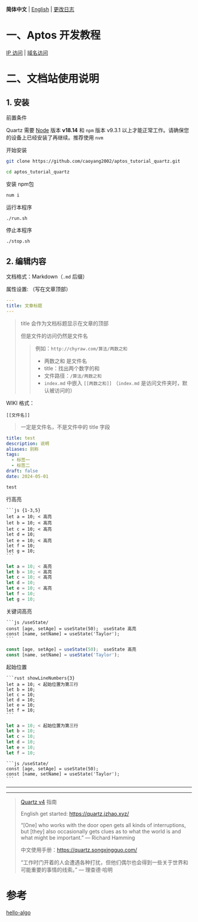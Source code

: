 **简体中文** | [English](docs/README_en.md) | [更改日志](docs/CHANGELOG.md)

# 一、Aptos 开发教程

[IP 访问](http://chyraw.com)  | [域名访问](http://43.138.107.218/)





# 二、文档站使用说明

## 1. 安装

前置条件

Quartz 需要 [Node](https://nodejs.org/) 版本 **v18.14** 和 `npm` 版本 v9.3.1 以上才能正常工作。请确保您的设备上已经安装了再继续。推荐使用 `nvm`

开始安装

```bash
git clone https://github.com/caoyang2002/aptos_tutorial_quartz.git
```

```bash
cd aptos_tutorial_quartz
```

安装 npm包

```bash
num i
```

运行本程序

```bash
./run.sh
```

停止本程序

```bash
./stop.sh
```






## 2. 编辑内容

文档格式：Markdown（`.md`  后缀）

属性设置:  （写在文章顶部）

```yaml
---
title: 文章标题
---
```

> title 会作为文档标题显示在文章的顶部
>
> 但是文件的访问仍然是文件名
>
> > 例如：`http://chyraw.com/算法/两数之和`
> >
> > - 两数之和 是文件名
> > - title：找出两个数字的和
> > - 文件路径：`/算法/两数之和`
> > - `index.md` 中嵌入 `[[两数之和]]`  （`index.md` 是访问文件夹时，默认被访问的）



WIKI 格式：

```wiki
[[文件名]]
```

> 一定是文件名，不是文件中的 title 字段




```yaml 
title: test
description: 说明
aliases: 别称
tags: 
  - 标签一
  - 标签二
draft: false
date: 2024-05-01
```

```py title="one.py"
test
```

行高亮
````
```js {1-3,5} 
let a = 10; < 高亮
let b = 10; < 高亮
let c = 10; < 高亮
let d = 10;
let e = 10; < 高亮
let f = 10;
let g = 10;
```
````

```js {1-3,5} 
let a = 10; < 高亮
let b = 10; < 高亮
let c = 10; < 高亮
let d = 10;
let e = 10; < 高亮
let f = 10;
let g = 10;
```

关键词高亮

````
```js /useState/
const [age, setAge] = useState(50);  useState 高亮
const [name, setName] = useState('Taylor');
```
````

```js /useState/
const [age, setAge] = useState(50);  useState 高亮
const [name, setName] = useState('Taylor');
```

起始位置

````
```rust showLineNumbers{3}
let a = 10; < 起始位置为第三行 
let b = 10;
let c = 10;
let d = 10;
let e = 10;
let f = 10;
```
````

```rust showLineNumbers{3}
let a = 10; < 起始位置为第三行 
let b = 10;
let c = 10;
let d = 10;
let e = 10;
let f = 10;
```

````
```js /useState/
const [age, setAge] = useState(50); 
const [name, setName] = useState('Taylor');
```
````






---

---

> [Quartz v4](https://github.com/jackyzha0/quartz) 指南
>
> English get started: https://quartz.jzhao.xyz/
>
> “[One] who works with the door open gets all kinds of interruptions, but [they] also occasionally gets clues as to what the world is and what might be important.” — Richard Hamming
>
> 中文使用手册：https://quartz.songxingguo.com/
>
> “工作时门开着的人会遭遇各种打扰，但他们偶尔也会得到一些关于世界和可能重要的事情的线索。” — 理查德·哈明





# 参考

[hello-algo](https://www.hello-algo.com/chapter_hashing/hash_map/#612)


